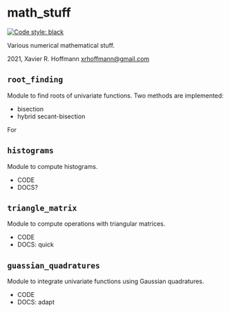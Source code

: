 # math_stuff
[![Code style: black](https://img.shields.io/badge/code%20style-black-000000.svg)](https://github.com/psf/black)

Various numerical mathematical stuff. 

2021, Xavier R. Hoffmann <xrhoffmann@gmail.com>


## `root_finding`

Module to find roots of univariate functions.  Two methods are implemented:
- bisection
- hybrid secant-bisection

For 

## `histograms`

Module to compute histograms.

- CODE
- DOCS?

## `triangle_matrix`

Module to compute operations with triangular matrices.

- CODE
- DOCS: quick

## `guassian_quadratures`

Module to integrate univariate functions using Gaussian quadratures.

- CODE
- DOCS: adapt